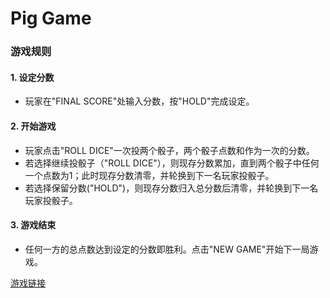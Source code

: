 # Pig Game

### 游戏规则

#### 1. 设定分数
- 玩家在"FINAL SCORE"处输入分数，按"HOLD"完成设定。

#### 2. 开始游戏
- 玩家点击"ROLL DICE"一次投两个骰子，两个骰子点数和作为一次的分数。
- 若选择继续投骰子（"ROLL DICE"），则现存分数累加，直到两个骰子中任何一个点数为1；此时现存分数清零，并轮换到下一名玩家投骰子。
- 若选择保留分数("HOLD")，则现存分数归入总分数后清零，并轮换到下一名玩家投骰子。

#### 3. 游戏结束
- 任何一方的总点数达到设定的分数即胜利。点击"NEW GAME"开始下一局游戏。


[游戏链接](https://uncomfortablynumb.github.io/Pig-Game/)
